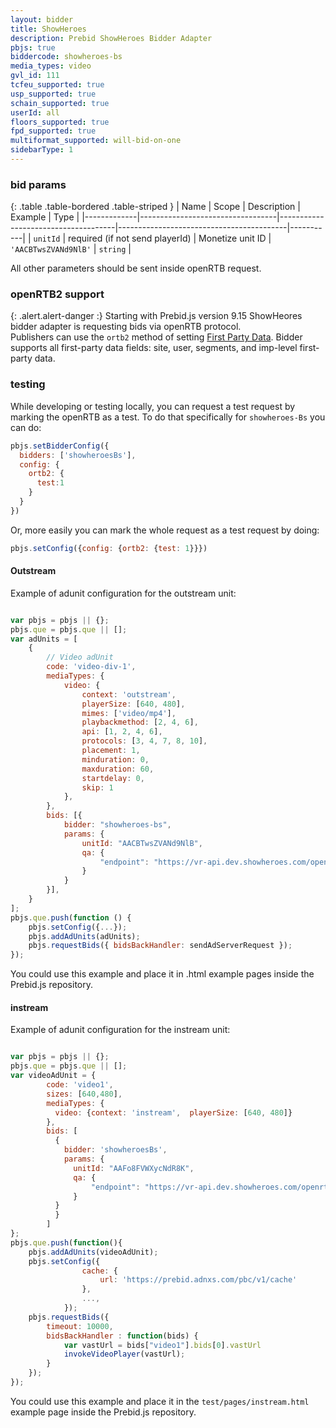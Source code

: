 ```yaml
---
layout: bidder
title: ShowHeroes
description: Prebid ShowHeroes Bidder Adapter
pbjs: true
biddercode: showheroes-bs
media_types: video
gvl_id: 111
tcfeu_supported: true
usp_supported: true
schain_supported: true
userId: all
floors_supported: true
fpd_supported: true
multiformat_supported: will-bid-on-one
sidebarType: 1
---
```




### bid params

{: .table .table-bordered .table-striped }
| Name        | Scope                            | Description                         | Example                                  | Type      |
|-------------|----------------------------------|-------------------------------------|------------------------------------------|-----------|
| `unitId`    | required (if not send playerId)  | Monetize unit ID                    | `'AACBTwsZVANd9NlB'`                     | `string`  |

All other parameters should be sent inside openRTB request.

### openRTB2 support

{: .alert.alert-danger :}
Starting with Prebid.js version 9.15 ShowHeores bidder adapter is requesting bids via openRTB protocol.  
Publishers can use the `ortb2` method of setting [First Party Data](https://docs.prebid.org/features/firstPartyData.html). Bidder supports all first-party data fields: site, user, segments, and imp-level first-party data.

### testing

While developing or testing locally, you can request a test request by marking the openRTB as a test.
To do that specifically for `showheroes-Bs` you can do:

```javascript
pbjs.setBidderConfig({
  bidders: ['showheroesBs'],
  config: {
    ortb2: {
      test:1
    }
  }
})
```

Or, more easily you can mark the whole request as a test request by doing:

```javascript
pbjs.setConfig({config: {ortb2: {test: 1}}})
```

#### Outstream

Example of adunit configuration for the outstream unit:

```javascript

var pbjs = pbjs || {};
pbjs.que = pbjs.que || [];
var adUnits = [
    {
        // Video adUnit
        code: 'video-div-1',
        mediaTypes: {
            video: {
                context: 'outstream',
                playerSize: [640, 480],
                mimes: ['video/mp4'],
                playbackmethod: [2, 4, 6],
                api: [1, 2, 4, 6],
                protocols: [3, 4, 7, 8, 10],
                placement: 1,
                minduration: 0,
                maxduration: 60,
                startdelay: 0,
                skip: 1
            },
        },
        bids: [{
            bidder: "showheroes-bs",
            params: {
                unitId: "AACBTwsZVANd9NlB",
                qa: {
                    "endpoint": "https://vr-api.dev.showheroes.com/openrtb2/auction/",
                }
            }
        }],
    }
];
pbjs.que.push(function () {
    pbjs.setConfig({...});
    pbjs.addAdUnits(adUnits);
    pbjs.requestBids({ bidsBackHandler: sendAdServerRequest });
});
```

You could use this example and place it in .html example pages inside the Prebid.js repository.

#### instream

Example of adunit configuration for the instream unit:

```javascript

var pbjs = pbjs || {};
pbjs.que = pbjs.que || [];
var videoAdUnit = {
        code: 'video1',
        sizes: [640,480],
        mediaTypes: {
          video: {context: 'instream',  playerSize: [640, 480]}
        },
        bids: [
          {
            bidder: 'showheroesBs',
            params: {
              unitId: "AAFo8FVWXycNdR8K",
              qa: {
                  "endpoint": "https://vr-api.dev.showheroes.com/openrtb2/auction/",
              }
          }
          }
        ]
};
pbjs.que.push(function(){
    pbjs.addAdUnits(videoAdUnit);
    pbjs.setConfig({
                cache: {
                    url: 'https://prebid.adnxs.com/pbc/v1/cache'
                },
                ...,
            });
    pbjs.requestBids({
        timeout: 10000,
        bidsBackHandler : function(bids) {
            var vastUrl = bids["video1"].bids[0].vastUrl
            invokeVideoPlayer(vastUrl);
        }
    });
});
```

You could use this example and place it in the `test/pages/instream.html` example page inside the Prebid.js repository.
